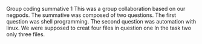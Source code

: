 Group coding summative 1
This was a group collaboration based on our negpods.
The summative was composed of two questions.
The first question was shell programming.
The second question was automation with linux.
We were supposed to creat four files in question one
In the task two only three files.
